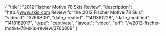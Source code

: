 {
    "title": "2012 Fischer Motive 78 Skis Review",
    "description": "http:\/\/www.skis.com Review for the 2012 Fischer Motive 78 Skis",
    "videoid": "3766809",
    "date_created": "1411361228",
    "date_modified": "1418182017",
    "type": "captivate",
    "layout": "video",
    "url": "\/v\/2012-fischer-motive-78-skis-review\/3766809"
}